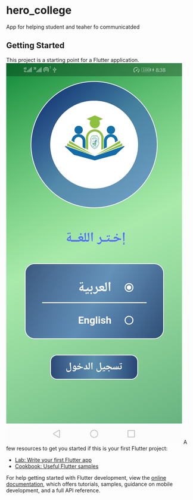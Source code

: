 # hero_college

App for helping student and teaher fo communicatded
## Getting Started

This project is a starting point for a Flutter application.
![My Image](assets/images/readme_images/startScreenAR.jpg)
A few resources to get you started if this is your first Flutter project:

- [Lab: Write your first Flutter app](https://docs.flutter.dev/get-started/codelab)
- [Cookbook: Useful Flutter samples](https://docs.flutter.dev/cookbook)

For help getting started with Flutter development, view the
[online documentation](https://docs.flutter.dev/), which offers tutorials,
samples, guidance on mobile development, and a full API reference.
